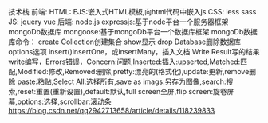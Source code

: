 技术栈
前端:
HTML:
EJS:嵌入式HTML模板,向html代码中嵌入js
CSS:
less sass
JS:
jquery vue
后端:
node.js
expressjs:基于node平台一个服务器框架
mongoDb数据库
mongoose:基于mongoDb平台一个数据库框架
mongoDb数据库命令：
create Collection创建集合
show显示
drop  Database删除数据库
options选项
insert()insertOne，或insertMany，插入文档
Write Result写的结果
write编写，Errors错误，Concern:问题,Inserted:插入:upserted,Matched:匹配,Modified:修改,Removed:删除,pretty:漂亮的(格式化),update:更新,remove删除
paste:粘贴,Select All:选择所有,save as imags:另存为图像,search:搜索,reset:重置(重新设置),default:默认,full screen全屏,flip screen:旋卷屏幕,options:选择,scrollbar:滚动条
https://blog.csdn.net/qq2942713658/article/details/118239833  
